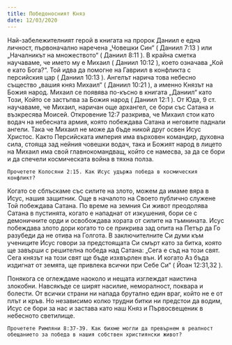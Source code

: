 ```yaml
---
title: Победоносният Княз
date: 12/03/2020
---
```


Най-забележителният герой в книгата на пророк Даниил е една личност, първоначално наречена „Човешки Син“ ( Даниил 7:13 ) или „Началникът на множеството“ ( Даниил 8:11 ). В крайна сметка научаваме, че името му е Михаил ( Даниил 10:12 ), което означава „Кой е като Бога?“. Той идва да помогне на Гавриил в конфликта с персийския цар ( Даниил 10:13 ). Ангелът нарича това небесно същество „вашия княз Михаил“ ( Даниил 10:21 ), а именно Князът на Божия народ. Михаил се появява по-късно в книгата „Даниил“ като Този, Който се застъпва за Божия народ ( Даниил 12:1 ). От Юда, 9 ст. научаваме, че Михаил, наричан още архангел, се бори със Сатана и възкресява Моисей. Откровение 12:7 разкрива, че Михаил стои като водач на небесната армия, която побеждава Сатана и неговите паднали ангели. Така че Михаил не може да бъде никой друг освен Исус Христос. Както Персийската империя има върховен командир, духовна сила, стояща зад нейния човешки водач, така и Божият народ в лицето на Михаил има свой главнокомандващ, който се намесва, за да се бори и да спечели космическата война в тяхна полза.

`Прочетете Колосяни 2:15. Как Исус удържа победа в космическия конфликт?`

Когато се сблъскаме със силите на злото, можем да имаме вяра в Исус, нашия защитник. Още в началото на Своето публично служене Той побеждава Сатана. По време на земния Си живот преодолява Сатана в пустинята, когато е нападнат от изкушения, бори се с демоничните орди и освобождава хората от силите на тъмнината. Исус побеждава злото дори когато то се прикрива зад опита на Петър да Го разубеди да не отива на Голгота. В заключителните Си думи към учениците Исус говори за предстоящата Си смърт като за битка, която ще завърши с решителна победа над Сатана: „Сега е съд на този свят. Сега князът на този свят ще бъде изхвърлен вън. И когато Аз бъда издигнат от земята, ще привлека всички при Себе Си“ ( Йоан 12:31,32 ).

Понякога се оглеждаме наоколо и нещата изглеждат наистина злокобни. Навсякъде се ширят насилие, неморалност, поквара и болести. От всички страни ни напада брутално един враг, който не е от плът и кръв. Но независимо колко трудни битки ни предстои да водим, Исус се бори за нас и застава като наш Княз и Първосвещеник в небесното светилище.

`Прочетете Римляни 8:37-39. Как бихме могли да превърнем в реалност обещанието за победа в нашия собствен християнски живот?`